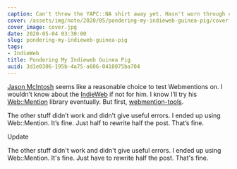 ```yaml
---
caption: Can't throw the YAPC::NA shirt away yet. Hasn't worn through completely yet.
cover: /assets/img/note/2020/05/pondering-my-indieweb-guinea-pig/cover.jpg
cover_image: cover.jpg
date: 2020-05-04 03:30:00
slug: pondering-my-indieweb-guinea-pig
tags:
- IndieWeb
title: Pondering My Indieweb Guinea Pig
uuid: 3d1e0306-195b-4a75-a606-0418075ba704
---
```


[IndieWeb]: https://indieweb.org
[Web::Mention]: https://metacpan.org/pod/Web::Mention
[webmention-tools]: https://github.com/Ryuno-Ki/webmention-tools

<a class="u-category h-card" href="https://jmac.org">Jason McIntosh</a> seems
like a reasonable choice to test Webmentions on. I wouldn’t know about the
[IndieWeb][] if not for him. I know I’ll try his [Web::Mention][] library
eventually. But first, [webmention-tools][].

The other stuff didn’t work and didn’t give useful errors. I ended up
using Web::Mention. It’s fine. Just half to rewrite half the post.
That’s fine.

<div class="admonition">
<p class="admonition-title">Update</p>

The other stuff didn't work and didn't give useful errors.  I ended up using
Web::Mention.  It's fine.  Just have to rewrite half the post.  That's fine.

</div>